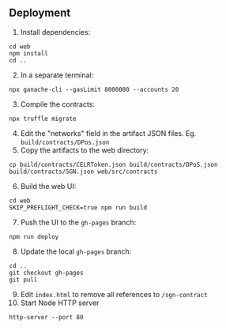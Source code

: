 ## Deployment

1. Install dependencies:

```shellscript
cd web
npm install
cd ..
```

2. In a separate terminal:

```shellscript
npx ganache-cli --gasLimit 8000000 --accounts 20
```

3. Compile the contracts:

```shellscript
npx truffle migrate
```

4. Edit the "networks" field in the artifact JSON files. Eg. `build/contracts/DPos.json`
5. Copy the artifacts to the web directory:

```shellscript
cp build/contracts/CELRToken.json build/contracts/DPoS.json build/contracts/SGN.json web/src/contracts
```

6. Build the web UI:

```shellscript
cd web
SKIP_PREFLIGHT_CHECK=true npm run build
```

7. Push the UI to the `gh-pages` branch:

```shellscript
npm run deploy
```

8. Update the local `gh-pages` branch:

```shellscript
cd ..
git checkout gh-pages
git pull
```

9. Edit `index.html` to remove all references to `/sgn-contract`
10. Start Node HTTP server

```
http-server --port 80
```
